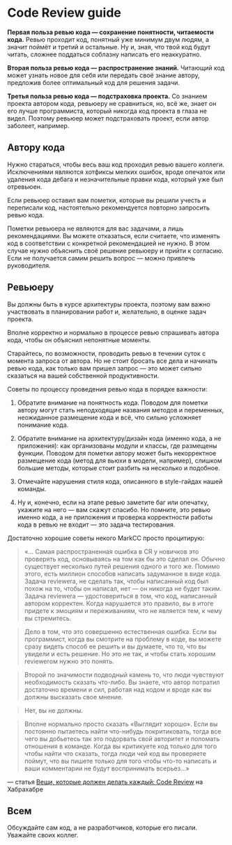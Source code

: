Code Review guide
=================

**Первая польза ревью кода &mdash; сохранение понятности, читаемости кода.**
Ревью проходит код, понятный уже минимум двум людям, а значит поймёт и третий и
остальные. Ну и, зная, что твой код будут читать, сложнее поддаться соблазну
написать его неаккуратно.

**Вторая польза ревью кода &mdash; распространение знаний.**
Читающий код может узнать новое для себя или передать своё знание автору,
предложив более оптимальный код для решения задачи.

**Третья польза ревью кода &mdash; подстраховка проекта.**
Со знанием проекта автором кода, ревьюеру не сравниться, но, всё же, знает он
его лучше программиста, который никогда код проекта в глаза не видел. Поэтому
ревьюер может подстраховать проект, если автор заболеет, например.


Автору кода
-----------

Нужно стараться, чтобы весь ваш код проходил ревью вашего коллеги. Исключениями
являются хотфиксы мелких ошибок, вроде опечаток или удаления кода дебага и
незначительные правки кода, который уже был отревьюен.

Если ревьюер оставил вам пометки, которые вы решили учесть и переписали код,
настоятельно рекомендуется повторно запросить ревью кода.

Пометки ревьюера не являются для вас задачами, а лишь рекомендациями. Вы можете
отказаться, если считаете, что изменять код в соответствии с конкретной
рекомендацией не нужно. В этом случае нужно объяснить своё решение ревьюеру и
прийти к согласию. Если не получается самим решить вопрос &mdash; можно привлечь
руководителя.


Ревьюеру
--------

Вы должны быть в курсе архитектуры проекта, поэтому вам важно участвовать в
планировании работ и, желательно, в оценке задач проекта.

Вполне корректно и нормально в процессе ревью спрашивать автора кода, чтобы он
объяснил непонятные моменты.

Старайтесь, по возможности, проводить ревью в течении суток с момента запроса от
автора. Но не стоит бросать все дела и начинать ревью кода, как только вам
пришел запрос &mdash; это может сильно сказаться на вашей собственной
продуктивности.

Советы по процессу проведения ревью кода в порядке важности:

1. Обратите внимание на понятность кода. Поводом для пометки автору могут стать
   неподходящие названия методов и переменных, неожиданное размещение кода и
   всё, что сильно усложняет понимание кода.

2. Обратите внимание на архитектуру/дизайн кода (именно кода, а не приложения):
   как организованы модули и классы, где размещены функции. Поводом для пометки
   автору может быть некорректное размещение кода (метод для вьюхи в модели,
   например), слишком большие методы, которые стоит разбить на несколько и
   подобное.

3. Отмечайте нарушения стиля кода, описанного в style-гайдах нашей команды.

4. Ну и, конечно, если на этапе ревью заметите баг или опечатку, укажите на
   него &mdash; вам скажут спасибо. Но помните, это ревью именно кода, а не
   приложения и проверка корректности работы кода в ревью не входит &mdash;
   это задача тестирования.

Достаточно хорошие советы некого MarkCC просто процитирую:

> «... Самая распространенная ошибка в CR у новичков это проверять код,
  основываясь на том как бы это сделал он. Обычно существует несколько путей
  решения одного и того же. Помимо этого, есть миллион способов написать
  задуманное в виде кода. Задача reviewerа, не сделать так, чтобы написанный код
  был похож на то, чтобы он написал, нет — он никогда не будет таким. Задача
  reviewerа — удостовериться в том, что код, написанный автором корректен.
  Когда нарушается это правило, вы в итоге придете к эмоциям и переживаниям,
  что не является тем, к чему вы стремитесь.

> Дело в том, что это совершенно естественная ошибка. Если вы программист, когда
  вы смотрите на проблему в коде, вы можете сразу видеть способ ее решить и вы
  думаете, что то, что вы увидели и есть решение. Но это не так, и чтобы стать
  хорошим reviewerом нужно это понять.

> Второй по значимости подводный камень то, что люди чувствуют необходимость
  сказать что-либо. Вы знаете, что автор потратил достаточно времени и сил,
  работая над кодом и вроде как вы должны высказать свое мнение.

> Нет, вы не должны.

> Вполне нормально просто сказать «Выглядит хорошо». Если вы постоянно пытаетесь
  найти что-нибудь покритиковать, тогда все чего вы добьетесь так это подорвать
  свой авторитет и поломать отношения в команде. Когда вы критикуете код только
  для того чтобы найти что сказать, тогда люди чей код вы проверяете поймут, что
  вы пишете только для того чтобы что-то написать и ваши комментарии не будут
  воспринимать всерьез...»

&mdash; статья
[Вещи, которые должен делать
каждый: Code Review](https://habrahabr.ru/post/215119/)
на Хабрахабре


Всем
----

Обсуждайте сам код, а не разработчиков, которые его писали.
Уважайте своих коллег.
